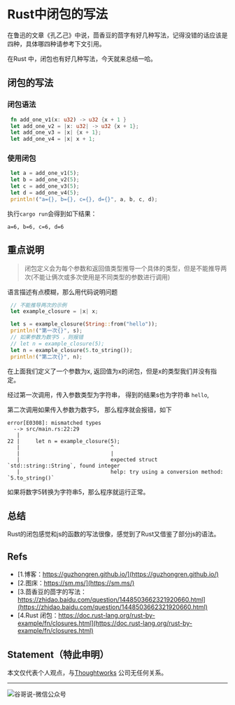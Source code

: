 # Rust中闭包的写法


在鲁迅的文章《孔乙己》中说，茴香豆的茴字有好几种写法，记得没错的话应该是四种，具体哪四种请参考下文引用。

在Rust 中，闭包也有好几种写法，今天就来总结一哈。

## 闭包的写法

###  闭包语法

```rust
 fn add_one_v1(x: u32) -> u32 {x + 1 }
 let add_one_v2 = |x: u32| -> u32 {x + 1};
 let add_one_v3 = |x| {x + 1};
 let add_one_v4 = |x| x + 1;

```

### 使用闭包

```rust
 let a = add_one_v1(5);
 let b = add_one_v2(5);
 let c = add_one_v3(5);
 let d = add_one_v4(5);
 println!("a={}, b={}, c={}, d={}", a, b, c, d);

```

执行`cargo run`会得到如下结果：

`a=6, b=6, c=6, d=6`

## 重点说明

> 闭包定义会为每个参数和返回值类型推导一个具体的类型，但是不能推导两次(不能让俩次或多次使用是不同类型的参数进行调用)

语言描述有点模糊，那么用代码说明问题

```rust
 // 不能推导两次的示例
 let example_closure = |x| x;

 let s = example_closure(String::from("hello"));
 println!("第一次{}", s);
 // 如果参数为数字5 ，则报错
 // let n = example_closure(5);
 let n = example_closure(5.to_string());
 println!("第二次{}", n);
```

在上面我们定义了一个参数为x, 返回值为x的闭包，但是x的类型我们并没有指定。

经过第一次调用，传入参数类型为字符串， 得到的结果s也为字符串 `hello`,

第二次调用如果传入参数为数字5， 那么程序就会报错，如下

```shell
error[E0308]: mismatched types
  --> src/main.rs:22:29
   |
22 |     let n = example_closure(5);
   |                             ^
   |                             |
   |                             expected struct `std::string::String`, found integer
   |                             help: try using a conversion method: `5.to_string()`

```
如果将数字5转换为字符串5，那么程序就运行正常。

## 总结

Rust的闭包感觉和js的函数的写法很像，感觉到了Rust又借鉴了部分js的语法。


## Refs

* [1.博客：https://guzhongren.github.io/](https://guzhongren.github.io/)
* [2.图床：https://sm.ms/](https://sm.ms/)
* [3.茴香豆的茴字的写法：https://zhidao.baidu.com/question/1448503662321920660.html](https://zhidao.baidu.com/question/1448503662321920660.html)
* [4.Rust 闭包：https://doc.rust-lang.org/rust-by-example/fn/closures.html](https://doc.rust-lang.org/rust-by-example/fn/closures.html)

## Statement（特此申明）

本文仅代表个人观点，与[Thoughtworks](https://www.Thoughtworks.com/) 公司无任何关系。

----
![谷哥说-微信公众号](https://cdn.jsdelivr.net/gh/guzhongren/data-hosting@master/20210819/扫码_搜索联合传播样式-白色版.ae9zxgscqcg.png)

